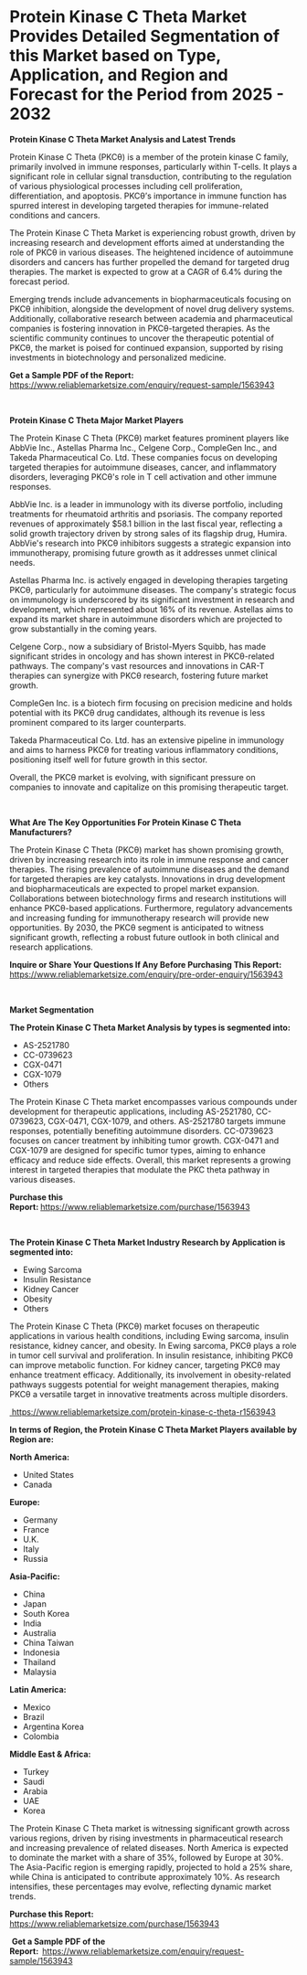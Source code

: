 <p><h1>Protein Kinase C Theta Market Provides Detailed Segmentation of this Market based on Type, Application, and Region and Forecast for the Period from 2025 - 2032</h1></p><p><strong>Protein Kinase C Theta Market Analysis and Latest Trends</strong></p>
<p><p>Protein Kinase C Theta (PKCθ) is a member of the protein kinase C family, primarily involved in immune responses, particularly within T-cells. It plays a significant role in cellular signal transduction, contributing to the regulation of various physiological processes including cell proliferation, differentiation, and apoptosis. PKCθ’s importance in immune function has spurred interest in developing targeted therapies for immune-related conditions and cancers.</p><p>The Protein Kinase C Theta Market is experiencing robust growth, driven by increasing research and development efforts aimed at understanding the role of PKCθ in various diseases. The heightened incidence of autoimmune disorders and cancers has further propelled the demand for targeted drug therapies. The market is expected to grow at a CAGR of 6.4% during the forecast period.</p><p>Emerging trends include advancements in biopharmaceuticals focusing on PKCθ inhibition, alongside the development of novel drug delivery systems. Additionally, collaborative research between academia and pharmaceutical companies is fostering innovation in PKCθ-targeted therapies. As the scientific community continues to uncover the therapeutic potential of PKCθ, the market is poised for continued expansion, supported by rising investments in biotechnology and personalized medicine.</p></p>
<p><strong>Get a Sample PDF of the Report:&nbsp;</strong> <a href="https://www.reliablemarketsize.com/enquiry/request-sample/1563943?utm_campaign=3007&utm_medium=2&utm_source=Github&utm_content=ia&utm_term=19042025&utm_id=protein-kinase-c-theta">https://www.reliablemarketsize.com/enquiry/request-sample/1563943</a></p>
<p>&nbsp;</p>
<p><strong>Protein Kinase C Theta Major Market Players</strong></p>
<p><p>The Protein Kinase C Theta (PKCθ) market features prominent players like AbbVie Inc., Astellas Pharma Inc., Celgene Corp., CompleGen Inc., and Takeda Pharmaceutical Co. Ltd. These companies focus on developing targeted therapies for autoimmune diseases, cancer, and inflammatory disorders, leveraging PKCθ's role in T cell activation and other immune responses.</p><p>AbbVie Inc. is a leader in immunology with its diverse portfolio, including treatments for rheumatoid arthritis and psoriasis. The company reported revenues of approximately $58.1 billion in the last fiscal year, reflecting a solid growth trajectory driven by strong sales of its flagship drug, Humira. AbbVie's research into PKCθ inhibitors suggests a strategic expansion into immunotherapy, promising future growth as it addresses unmet clinical needs.</p><p>Astellas Pharma Inc. is actively engaged in developing therapies targeting PKCθ, particularly for autoimmune diseases. The company's strategic focus on immunology is underscored by its significant investment in research and development, which represented about 16% of its revenue. Astellas aims to expand its market share in autoimmune disorders which are projected to grow substantially in the coming years.</p><p>Celgene Corp., now a subsidiary of Bristol-Myers Squibb, has made significant strides in oncology and has shown interest in PKCθ-related pathways. The company's vast resources and innovations in CAR-T therapies can synergize with PKCθ research, fostering future market growth.</p><p>CompleGen Inc. is a biotech firm focusing on precision medicine and holds potential with its PKCθ drug candidates, although its revenue is less prominent compared to its larger counterparts.</p><p>Takeda Pharmaceutical Co. Ltd. has an extensive pipeline in immunology and aims to harness PKCθ for treating various inflammatory conditions, positioning itself well for future growth in this sector.</p><p>Overall, the PKCθ market is evolving, with significant pressure on companies to innovate and capitalize on this promising therapeutic target.</p></p>
<p>&nbsp;</p>
<p><strong>What Are The Key Opportunities For Protein Kinase C Theta Manufacturers?</strong></p>
<p><p>The Protein Kinase C Theta (PKCθ) market has shown promising growth, driven by increasing research into its role in immune response and cancer therapies. The rising prevalence of autoimmune diseases and the demand for targeted therapies are key catalysts. Innovations in drug development and biopharmaceuticals are expected to propel market expansion. Collaborations between biotechnology firms and research institutions will enhance PKCθ-based applications. Furthermore, regulatory advancements and increasing funding for immunotherapy research will provide new opportunities. By 2030, the PKCθ segment is anticipated to witness significant growth, reflecting a robust future outlook in both clinical and research applications.</p></p>
<p><strong>Inquire or Share Your Questions If Any Before Purchasing This Report:</strong> <a href="https://www.reliablemarketsize.com/enquiry/pre-order-enquiry/1563943?utm_campaign=3007&utm_medium=2&utm_source=Github&utm_content=ia&utm_term=19042025&utm_id=protein-kinase-c-theta">https://www.reliablemarketsize.com/enquiry/pre-order-enquiry/1563943</a></p>
<p>&nbsp;</p>
<p><strong>Market Segmentation</strong></p>
<p><strong>The Protein Kinase C Theta Market Analysis by types is segmented into:</strong></p>
<p><ul><li>AS-2521780</li><li>CC-0739623</li><li>CGX-0471</li><li>CGX-1079</li><li>Others</li></ul></p>
<p><p>The Protein Kinase C Theta market encompasses various compounds under development for therapeutic applications, including AS-2521780, CC-0739623, CGX-0471, CGX-1079, and others. AS-2521780 targets immune responses, potentially benefiting autoimmune disorders. CC-0739623 focuses on cancer treatment by inhibiting tumor growth. CGX-0471 and CGX-1079 are designed for specific tumor types, aiming to enhance efficacy and reduce side effects. Overall, this market represents a growing interest in targeted therapies that modulate the PKC theta pathway in various diseases.</p></p>
<p><strong>Purchase this Report:&nbsp;</strong><a href="https://www.reliablemarketsize.com/purchase/1563943?utm_campaign=3007&utm_medium=2&utm_source=Github&utm_content=ia&utm_term=19042025&utm_id=protein-kinase-c-theta">https://www.reliablemarketsize.com/purchase/1563943</a></p>
<p>&nbsp;</p>
<p><strong>The Protein Kinase C Theta Market Industry Research by Application is segmented into:</strong></p>
<p><ul><li>Ewing Sarcoma</li><li>Insulin Resistance</li><li>Kidney Cancer</li><li>Obesity</li><li>Others</li></ul></p>
<p><p>The Protein Kinase C Theta (PKCθ) market focuses on therapeutic applications in various health conditions, including Ewing sarcoma, insulin resistance, kidney cancer, and obesity. In Ewing sarcoma, PKCθ plays a role in tumor cell survival and proliferation. In insulin resistance, inhibiting PKCθ can improve metabolic function. For kidney cancer, targeting PKCθ may enhance treatment efficacy. Additionally, its involvement in obesity-related pathways suggests potential for weight management therapies, making PKCθ a versatile target in innovative treatments across multiple disorders.</p></p>
<p><a href="https://www.reliablemarketsize.com/protein-kinase-c-theta-r1563943?utm_campaign=3007&utm_medium=2&utm_source=Github&utm_content=ia&utm_term=19042025&utm_id=protein-kinase-c-theta">&nbsp;https://www.reliablemarketsize.com/protein-kinase-c-theta-r1563943</a></p>
<p><strong>In terms of Region, the Protein Kinase C Theta Market Players available by Region are:</strong></p>
<p>
    <p> <strong> North America: </strong>
        <ul>
            <li>United States</li>
            <li>Canada</li>
        </ul>
        </p> 
    <p> <strong> Europe: </strong>
        <ul>
            <li>Germany</li>
            <li>France</li>
            <li>U.K.</li>
            <li>Italy</li>
            <li>Russia</li>
        </ul>
        </p> 
    <p> <strong> Asia-Pacific: </strong>
        <ul>
            <li>China</li>
            <li>Japan</li>
            <li>South Korea</li>
            <li>India</li>
            <li>Australia</li>
            <li>China Taiwan</li>
            <li>Indonesia</li>
            <li>Thailand</li>
            <li>Malaysia</li>
        </ul>
        </p> 
    <p> <strong> Latin America: </strong>
        <ul>
            <li>Mexico</li>
            <li>Brazil</li>
            <li>Argentina Korea</li>
            <li>Colombia</li>
        </ul>
        </p> 
    <p> <strong> Middle East & Africa: </strong>
        <ul>
            <li>Turkey</li>
            <li>Saudi</li>
            <li>Arabia</li>
            <li>UAE</li>
            <li>Korea</li>
        </ul>
    </p>
    </p>
<p><p>The Protein Kinase C Theta market is witnessing significant growth across various regions, driven by rising investments in pharmaceutical research and increasing prevalence of related diseases. North America is expected to dominate the market with a share of 35%, followed by Europe at 30%. The Asia-Pacific region is emerging rapidly, projected to hold a 25% share, while China is anticipated to contribute approximately 10%. As research intensifies, these percentages may evolve, reflecting dynamic market trends.</p></p>
<p><strong>Purchase this Report: </strong><a href="https://www.reliablemarketsize.com/purchase/1563943?utm_campaign=3007&utm_medium=2&utm_source=Github&utm_content=ia&utm_term=19042025&utm_id=protein-kinase-c-theta">https://www.reliablemarketsize.com/purchase/1563943</a></p>
<p>&nbsp;<strong>Get a Sample PDF of the Report:&nbsp;&nbsp;</strong><a href="https://www.reliablemarketsize.com/enquiry/request-sample/1563943?utm_campaign=3007&utm_medium=2&utm_source=Github&utm_content=ia&utm_term=19042025&utm_id=protein-kinase-c-theta">https://www.reliablemarketsize.com/enquiry/request-sample/1563943</a></p>
<p><strong></strong></p>
<p><p></p><p></p><p></p></p>